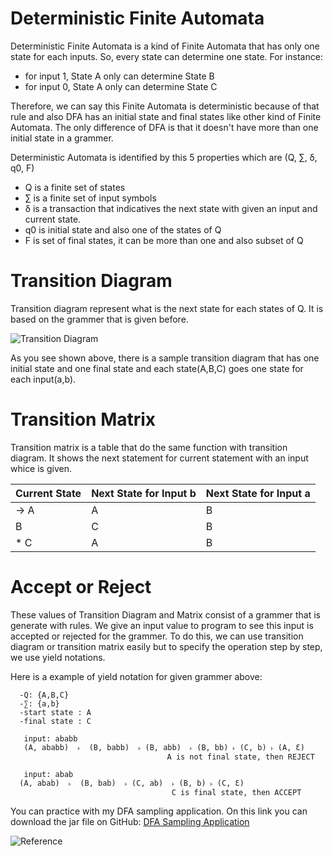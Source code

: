 # Deterministic Finite Automata


  Deterministic Finite Automata is a kind of Finite Automata that has only one state for each inputs. So, every state can determine one state. For instance: 
  - for input 1, State A only can determine State B
  - for input 0, State A only can determine State C

  Therefore, we can say this Finite Automata is deterministic because of that rule and also DFA has an initial state and final states like other kind of Finite Automata. The only difference of DFA is that it doesn't have more than one initial state in a grammer. 

  Deterministic Automata is identified by this 5 properties which are (Q, ∑, δ, q0, F)
  - Q  is a finite set of states 
  - ∑ is a finite set of input symbols
  - δ is a transaction that indicatives the next state with given an input and current state. 
  - q0 is initial state and also one of the states of Q
  - F is set of final states, it can be more than one and also subset of Q 
  
# Transition Diagram
  Transition diagram represent what is the next state for each states of Q. It is based on the grammer that is given before.   

 ![Transition Diagram](http://scanftree.com/automata/images/DFA-for-string-ends-with-ab.png)
 
 As you see shown above, there is a sample transition diagram that has one initial state and one final state and each state(A,B,C) goes one state for each input(a,b).

# Transition Matrix
Transition matrix is a table that do the same function with transition diagram. It shows the next statement for current statement with an input whice is given.



|  Current State  |  Next State for Input b   |  Next State for Input a  |
| ------ | ------ | ------ |
|-> A | A  | B |
|   B | C  | B |
| * C | A  | B |



# Accept or Reject 
These values of Transition Diagram and Matrix consist of a grammer that is generate with rules. We give an input value to program to see this input is accepted or rejected for the grammer. 
To do this, we can use transition diagram or transition matrix easily but to specify the operation step by step, we use yield notations.

Here is a example of yield notation for given grammer above:
 
      -Q: {A,B,C}
      -∑: {a,b}
      -start state : A
      -final state : C
      
       input: ababb
       (A, ababb)  ˫  (B, babb)  ˫ (B, abb)  ˫ (B, bb) ˫ (C, b) ˫ (A, Ɛ) 
                                       A is not final state, then REJECT

       input: abab
      (A, abab)  ˫  (B, bab)  ˫ (C, ab)  ˫ (B, b) ˫ (C, Ɛ)
                                        C is final state, then ACCEPT


You can practice with my DFA sampling application. 
On this link you can download the jar file on GitHub:   [DFA Sampling Application](https://merveozdemir.github.io/Automata/fa/Merveozdemir_dfa.jar)

![Reference](http://scanftree.com/automata/dfa-string-example-15)
